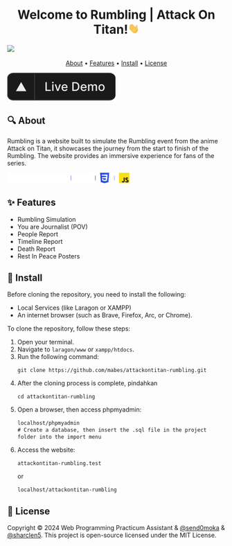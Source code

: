 <h1 align="center">Welcome to Rumbling | Attack On Titan!<img src="https://raw.githubusercontent.com/send0moka/send0moka/main/wave.gif" width="26"></h1>

[![](assets/images/demo.gif)](https://attackontitan-rumbling.ecom22a.com/)

<p align="center">
  <a href="#about">About</a> •
  <a href="#features">Features</a> •
  <a href="#install">Install</a> •
  <a href="#license">License</a>
</p>

[![](https://raw.githubusercontent.com/amertadev/analista101/main/public/assets/demo-button.svg)](https://attackontitan-rumbling.ecom22a.com/)

<h2 id="about">🔍 About</h2>

Rumbling is a website built to simulate the Rumbling event from the anime Attack on Titan, it showcases the journey from the start to finish of the Rumbling. The website provides an immersive experience for fans of the series.

<img src="assets/images/tech.svg" height="24">

<h2 id="features">✨ Features</h2>

- Rumbling Simulation
- You are Journalist (POV)
- People Report
- Timeline Report
- Death Report
- Rest In Peace Posters

<h2 id="install">🔌 Install</h2>

Before cloning the repository, you need to install the following:

- Local Services (like Laragon or XAMPP)
- An internet browser (such as Brave, Firefox, Arc, or Chrome).

To clone the repository, follow these steps:

1. Open your terminal.
2. Navigate to ```laragon/www``` or ```xampp/htdocs```.
3. Run the following command:
   ```
   git clone https://github.com/mabes/attackontitan-rumbling.git
   ```
4. After the cloning process is complete, pindahkan
   ```
   cd attackontitan-rumbling
   ```
5. Open a browser, then access phpmyadmin:
   ```
   localhost/phpmyadmin
   # Create a database, then insert the .sql file in the project folder into the import menu
   ```
6. Access the website:
   ```
   attackontitan-rumbling.test
   ```
   or
   ```
   localhost/attackontitan-rumbling
   ```
   
<h2 id="license">🔰 License</h2>

Copyright © 2024 Web Programming Practicum Assistant & [@send0moka](https://github.com/send0moka/) & [@sharclen5](https://github.com/sharclen5/). This project is open-source licensed under the MIT License.
